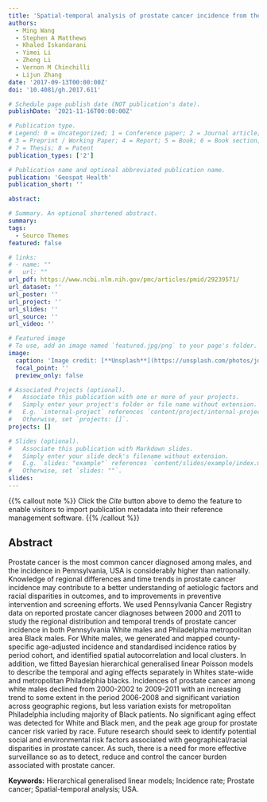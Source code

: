 ```yaml
---
title: 'Spatial-temporal analysis of prostate cancer incidence from the Pennsylvania Cancer Registry'
authors:
  - Ming Wang
  - Stephen A Matthews
  - Khaled Iskandarani
  - Yimei Li
  - Zheng Li
  - Vernon M Chinchilli
  - Lijun Zhang
date: '2017-09-13T00:00:00Z'
doi: '10.4081/gh.2017.611'

# Schedule page publish date (NOT publication's date).
publishDate: '2021-11-16T00:00:00Z'

# Publication type.
# Legend: 0 = Uncategorized; 1 = Conference paper; 2 = Journal article;
# 3 = Preprint / Working Paper; 4 = Report; 5 = Book; 6 = Book section;
# 7 = Thesis; 8 = Patent
publication_types: ['2']

# Publication name and optional abbreviated publication name.
publication: 'Geospat Health'
publication_short: ''

abstract: 

# Summary. An optional shortened abstract.
summary: 
tags:
  - Source Themes
featured: false

# links:
# - name: ""
#   url: ""
url_pdf: https://www.ncbi.nlm.nih.gov/pmc/articles/pmid/29239571/
url_dataset: ''
url_poster: ''
url_project: ''
url_slides: ''
url_source: ''
url_video: ''

# Featured image
# To use, add an image named `featured.jpg/png` to your page's folder.
image:
  caption: 'Image credit: [**Unsplash**](https://unsplash.com/photos/jdD8gXaTZsc)'
  focal_point: ''
  preview_only: false

# Associated Projects (optional).
#   Associate this publication with one or more of your projects.
#   Simply enter your project's folder or file name without extension.
#   E.g. `internal-project` references `content/project/internal-project/index.md`.
#   Otherwise, set `projects: []`.
projects: []

# Slides (optional).
#   Associate this publication with Markdown slides.
#   Simply enter your slide deck's filename without extension.
#   E.g. `slides: "example"` references `content/slides/example/index.md`.
#   Otherwise, set `slides: ""`.
slides:
---
```


{{% callout note %}}
Click the _Cite_ button above to demo the feature to enable visitors to import publication metadata into their reference management software.
{{% /callout %}}

## Abstract

Prostate cancer is the most common cancer diagnosed among males, and the incidence in Pennsylvania, USA is considerably higher than nationally. Knowledge of regional differences and time trends in prostate cancer incidence may contribute to a better understanding of aetiologic factors and racial disparities in outcomes, and to improvements in preventive intervention and screening efforts. We used Pennsylvania Cancer Registry data on reported prostate cancer diagnoses between 2000 and 2011 to study the regional distribution and temporal trends of prostate cancer incidence in both Pennsylvania White males and Philadelphia metropolitan area Black males. For White males, we generated and mapped county-specific age-adjusted incidence and standardised incidence ratios by period cohort, and identified spatial autocorrelation and local clusters. In addition, we fitted Bayesian hierarchical generalised linear Poisson models to describe the temporal and aging effects separately in Whites state-wide and metropolitan Philadelphia blacks. Incidences of prostate cancer among white males declined from 2000-2002 to 2009-2011 with an increasing trend to some extent in the period 2006-2008 and significant variation across geographic regions, but less variation exists for metropolitan Philadelphia including majority of Black patients. No significant aging effect was detected for White and Black men, and the peak age group for prostate cancer risk varied by race. Future research should seek to identify potential social and environmental risk factors associated with geographical/racial disparities in prostate cancer. As such, there is a need for more effective surveillance so as to detect, reduce and control the cancer burden associated with prostate cancer.

**Keywords:** Hierarchical generalised linear models; Incidence rate; Prostate cancer; Spatial-temporal analysis; USA.
